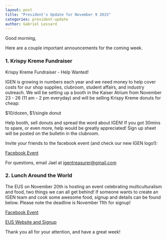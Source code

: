 ```yaml
---
layout: post
title: "President's Update for November 9 2015"
categories: president-update
author: Gabriel Lessard
---
```

Good morning,

Here are a couple important announcements for the coming week.


### 1. Krispy Kreme Fundraiser

Krispy Kreme Fundraiser - Help Wanted!

IGEN is growing in numbers each year and we need money to help cover costs for our shop supplies, clubroom, student affairs, and industry outreach. We will be setting up a booth in the Kaiser Atrium from November 23  - 26 (11 am - 2 pm everyday) and will be selling Krispy Kreme donuts for cheap:

$10/dozen, $1/single donut

Help booth, sell donuts and spread the word about IGEN! If you got 30mins to spare, or even more, help would be greatly appreciated! Sign up sheet will be posted on the bulletin in the clubroom.

Invite your friends to the facebook event (and check our new IGEN logo!):

[Facebook Event](https://www.facebook.com/events/1046686905381749/)

For questions, email Jael at igentreasurer@gmail.com

### 2. Lunch Around the World

The EUS on November 20th is hosting an event celebrating multiculturalism and food, two things we can all get behind! If someone wants to create an IGEN team and cook some awesome food, signup and details can be found below. Please note the deadline is November 11th for signup!

[Facebook Event](https://www.facebook.com/events/1515636585425788/)

[EUS Website and Signup](http://ubcengineers.ca/events/social/lunch-around-the-world/)


Thank you all for your attention, and have a great week!
